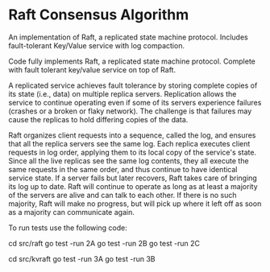 # Raft Consensus Algorithm
An implementation of Raft, a replicated state machine protocol.  Includes fault-tolerant Key/Value service with log compaction.

Code fully implements Raft, a replicated state machine protocol. Complete with fault tolerant key/value service on top of Raft.

A replicated service achieves fault tolerance by storing complete copies of its state (i.e., data) on multiple replica servers. Replication allows the service to continue operating even if some of its servers experience failures (crashes or a broken or flaky network). The challenge is that failures may cause the replicas to hold differing copies of the data.

Raft organizes client requests into a sequence, called the log, and ensures that all the replica servers see the same log. Each replica executes client requests in log order, applying them to its local copy of the service's state. Since all the live replicas see the same log contents, they all execute the same requests in the same order, and thus continue to have identical service state.  If a server fails but later recovers, Raft takes care of bringing its log up to date. Raft will continue to operate as long as at least a majority of the servers are alive and can talk to each other. If there is no such majority, Raft will make no progress, but will pick up where it left off as soon as a majority can communicate again.

To run tests use the following code:

cd src/raft
go test -run 2A
go test -run 2B
go test -run 2C

cd src/kvraft
go test -run 3A
go test -run 3B
